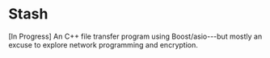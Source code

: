 # Stash

[In Progress] An C++ file transfer program using Boost/asio---but mostly an excuse to explore network programming and encryption.
